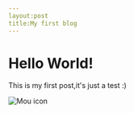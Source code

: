 ```yaml
---
layout:post
title:My first blog
---
```

# Hello World!
This is my first post,it's just a test :)

![Mou icon](http://mouapp.com/Mou_128.png)
